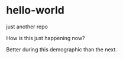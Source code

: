 # hello-world
just another repo

How is this just happening now?

Better during this demographic than the next.
